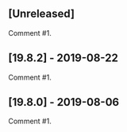 ## [Unreleased]
Comment #1.

## [19.8.2] - 2019-08-22
Comment #1.

## [19.8.0] - 2019-08-06
Comment #1.
